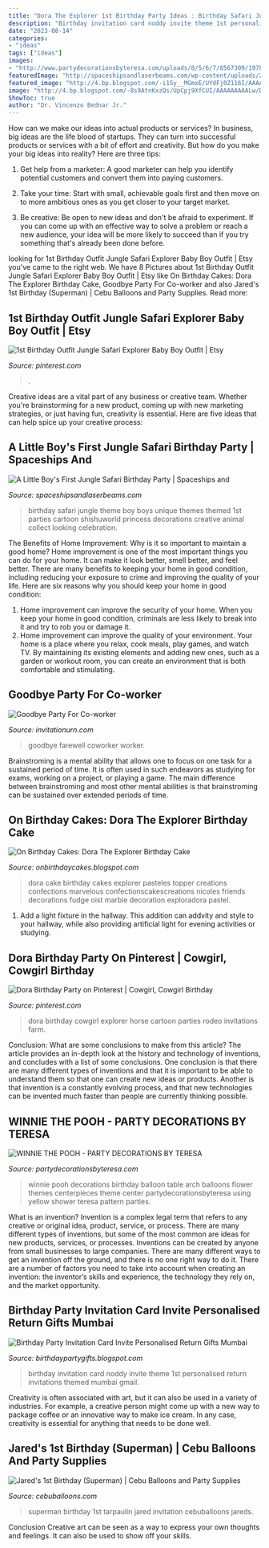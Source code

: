 ```yaml
---
title: "Dora The Explorer 1st Birthday Party Ideas : Birthday Safari Jungle Theme Boy Boys Unique Themes Themed 1st Parties Cartoon Shishuworld Princess Decorations Creative Animal Collect Looking Celebration"
description: "Birthday invitation card noddy invite theme 1st personalised return invitations themed mumbai gmail"
date: "2023-08-14"
categories:
- "ideas"
tags: ["ideas"]
images:
- "http://www.partydecorationsbyteresa.com/uploads/8/5/6/7/8567309/1978401_orig.jpg"
featuredImage: "http://spaceshipsandlaserbeams.com/wp-content/uploads/2015/09/jungle-birthday-party-ideas.jpg"
featured_image: "http://4.bp.blogspot.com/-i15y__MGmxE/UYdFj0Z116I/AAAAAAAAD7M/BgjDo-eTljM/s1600/Dora+Cake+1+protected.JPG"
image: "http://4.bp.blogspot.com/-8s9AtnKxzQs/UpCpj9XfCUI/AAAAAAAAALw/Da6E986F9Ik/s1600/NODDY+BIRTHDAY+PARTY+CARD+2.jpg"
ShowToc: true
author: "Dr. Vincenzo Bednar Jr."
---
```



How can we make our ideas into actual products or services?
In business, big ideas are the life blood of startups. They can turn into successful products or services with a bit of effort and creativity. But how do you make your big ideas into reality? Here are three tips:
1) Get help from a marketer: A good marketer can help you identify potential customers and convert them into paying customers.

2) Take your time: Start with small, achievable goals first and then move on to more ambitious ones as you get closer to your target market.

3) Be creative: Be open to new ideas and don't be afraid to experiment. If you can come up with an effective way to solve a problem or reach a new audience, your idea will be more likely to succeed than if you try something that's already been done before.

	

		
looking for 1st Birthday Outfit Jungle Safari Explorer Baby Boy Outfit | Etsy you've came to the right web. We have 8 Pictures about 1st Birthday Outfit Jungle Safari Explorer Baby Boy Outfit | Etsy like On Birthday Cakes: Dora The Explorer Birthday Cake, Goodbye Party For Co-worker and also Jared&#039;s 1st Birthday (Superman) | Cebu Balloons and Party Supplies. Read more:
		
    
## 1st Birthday Outfit Jungle Safari Explorer Baby Boy Outfit | Etsy

<img loading=lazy src="https://i.pinimg.com/736x/39/70/b5/3970b5ad3d0eea51aab20f9bd008a095.jpg" onerror="this.onerror=null;this.src='https://tse2.mm.bing.net/th?id=OIP.VQB9PMZBO3fxvJC5LM4XYAHaHa&amp;pid=15.1';" alt="1st Birthday Outfit Jungle Safari Explorer Baby Boy Outfit | Etsy">

_Source: pinterest.com_

>. 

	

Creative ideas are a vital part of any business or creative team. Whether you're brainstorming for a new product, coming up with new marketing strategies, or just having fun, creativity is essential. Here are five ideas that can help spice up your creative process:

    
## A Little Boy&#039;s First Jungle Safari Birthday Party | Spaceships And

<img loading=lazy src="http://spaceshipsandlaserbeams.com/wp-content/uploads/2015/09/jungle-birthday-party-ideas.jpg" onerror="this.onerror=null;this.src='https://tse2.mm.bing.net/th?id=OIP.jWV1Hnmwltf0v4b5Qkwj4wHaLH&amp;pid=15.1';" alt="A Little Boy&#039;s First Jungle Safari Birthday Party | Spaceships and">

_Source: spaceshipsandlaserbeams.com_

>birthday safari jungle theme boy boys unique themes themed 1st parties cartoon shishuworld princess decorations creative animal collect looking celebration. 

	

The Benefits of Home Improvement: Why is it so important to maintain a good home?
Home improvement is one of the most important things you can do for your home. It can make it look better, smell better, and feel better. There are many benefits to keeping your home in good condition, including reducing your exposure to crime and improving the quality of your life. Here are six reasons why you should keep your home in good condition: 
1. Home improvement can improve the security of your home. When you keep your home in good condition, criminals are less likely to break into it and try to rob you or damage it. 
2. Home improvement can improve the quality of your environment. Your home is a place where you relax, cook meals, play games, and watch TV. By maintaining its existing elements and adding new ones, such as a garden or workout room, you can create an environment that is both comfortable and stimulating. 

    
## Goodbye Party For Co-worker

<img loading=lazy src="https://www.invitationurn.com/wp-content/uploads/2016/07/farewell_party_for_coworker.jpg" onerror="this.onerror=null;this.src='https://tse3.mm.bing.net/th?id=OIP.nQXsoMpUV4cJubbjKIbkbwHaJt&amp;pid=15.1';" alt="Goodbye Party For Co-worker">

_Source: invitationurn.com_

>goodbye farewell coworker worker. 

	

Brainstroming is a mental ability that allows one to focus on one task for a sustained period of time. It is often used in such endeavors as studying for exams, working on a project, or playing a game. The main difference between brainstroming and most other mental abilities is that brainstroming can be sustained over extended periods of time.

    
## On Birthday Cakes: Dora The Explorer Birthday Cake

<img loading=lazy src="http://4.bp.blogspot.com/-i15y__MGmxE/UYdFj0Z116I/AAAAAAAAD7M/BgjDo-eTljM/s1600/Dora+Cake+1+protected.JPG" onerror="this.onerror=null;this.src='https://tse1.mm.bing.net/th?id=OIP.apHUCV_tha8VdLyUAPjUiQHaKS&amp;pid=15.1';" alt="On Birthday Cakes: Dora The Explorer Birthday Cake">

_Source: onbirthdaycakes.blogspot.com_

>dora cake birthday cakes explorer pasteles topper creations confections marvelous confectionscakescreations nicoles friends decorations fudge oist marble decoration exploradora pastel. 

	

1. Add a light fixture in the hallway. This addition can addvity and style to your hallway, while also providing artificial light for evening activities or studying.

    
## Dora Birthday Party On Pinterest | Cowgirl, Cowgirl Birthday

<img loading=lazy src="https://s-media-cache-ak0.pinimg.com/236x/46/27/f7/4627f7c56bcc03c107987be301177e05.jpg" onerror="this.onerror=null;this.src='https://tse2.mm.bing.net/th?id=OIP.V9OcG8ttB3m3gL7fUXUNCgAAAA&amp;pid=15.1';" alt="Dora Birthday Party on Pinterest | Cowgirl, Cowgirl Birthday">

_Source: pinterest.com_

>dora birthday cowgirl explorer horse cartoon parties rodeo invitations farm. 

	

Conclusion: What are some conclusions to make from this article?
The article provides an in-depth look at the history and technology of inventions, and concludes with a list of some conclusions. One conclusion is that there are many different types of inventions and that it is important to be able to understand them so that one can create new ideas or products. Another is that invention is a constantly evolving process, and that new technologies can be invented much faster than people are currently thinking possible.

    
## WINNIE THE POOH - PARTY DECORATIONS BY TERESA

<img loading=lazy src="http://www.partydecorationsbyteresa.com/uploads/8/5/6/7/8567309/1978401_orig.jpg" onerror="this.onerror=null;this.src='https://tse2.mm.bing.net/th?id=OIP.ARdjWs4ZRXqaNNb2-1lQwAHaJ4&amp;pid=15.1';" alt="WINNIE THE POOH - PARTY DECORATIONS BY TERESA">

_Source: partydecorationsbyteresa.com_

>winnie pooh decorations birthday balloon table arch balloons flower themes centerpieces theme center partydecorationsbyteresa using yellow shower teresa pattern parties. 

	

What is an invention?
Invention is a complex legal term that refers to any creative or original idea, product, service, or process. There are many different types of inventions, but some of the most common are ideas for new products, services, or processes. Inventions can be created by anyone from small businesses to large companies. There are many different ways to get an invention off the ground, and there is no one right way to do it. There are a number of factors you need to take into account when creating an invention: the inventor’s skills and experience, the technology they rely on, and the market opportunity.

    
## Birthday Party Invitation Card Invite Personalised Return Gifts Mumbai

<img loading=lazy src="http://4.bp.blogspot.com/-8s9AtnKxzQs/UpCpj9XfCUI/AAAAAAAAALw/Da6E986F9Ik/s1600/NODDY+BIRTHDAY+PARTY+CARD+2.jpg" onerror="this.onerror=null;this.src='https://tse2.mm.bing.net/th?id=OIP.nT7OyA2l6f9ykhHa97OqcAHaLj&amp;pid=15.1';" alt="Birthday Party Invitation Card Invite Personalised Return Gifts Mumbai">

_Source: birthdaypartygifts.blogspot.com_

>birthday invitation card noddy invite theme 1st personalised return invitations themed mumbai gmail. 

	

Creativity is often associated with art, but it can also be used in a variety of industries. For example, a creative person might come up with a new way to package coffee or an innovative way to make ice cream. In any case, creativity is essential for anything that needs to be done well.

    
## Jared&#039;s 1st Birthday (Superman) | Cebu Balloons And Party Supplies

<img loading=lazy src="http://www.cebuballoons.com/wp-content/uploads/2012/12/Jareds-1st-Birthday-Superman.jpg" onerror="this.onerror=null;this.src='https://tse1.mm.bing.net/th?id=OIP.G6nEkFXF4aW_UXirOAcnjAHaE8&amp;pid=15.1';" alt="Jared&#039;s 1st Birthday (Superman) | Cebu Balloons and Party Supplies">

_Source: cebuballoons.com_

>superman birthday 1st tarpaulin jared invitation cebuballoons jareds. 

	

Conclusion
Creative art can be seen as a way to express your own thoughts and feelings. It can also be used to show off your skills.

